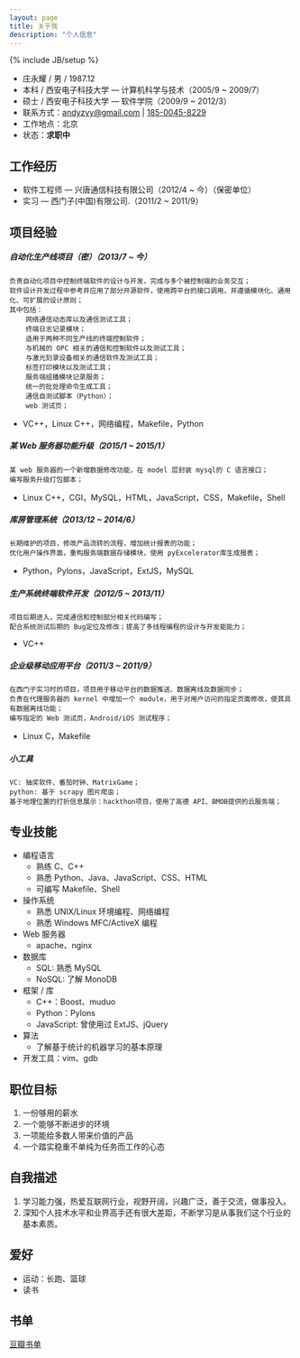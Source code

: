 ```yaml
---
layout: page
title: 关于我
description: "个人信息"
---
```

{% include JB/setup %}



* 庄永耀 / 男 / 1987.12
* 本科 / 西安电子科技大学 — 计算机科学与技术（2005/9 ~ 2009/7）
* 硕士 / 西安电子科技大学 — 软件学院（2009/9 ~ 2012/3）
* 联系方式：[andyzyy@gmail.com](mailto:andyzyy@gmail.com) | [185-0045-8229](tel:+8618500458229)
* 工作地点：北京
* 状态：**求职中**
<!-- * 电话：[185-0045-8229](tel:+8618500458229) -->


## 工作经历

* 软件工程师 —  兴唐通信科技有限公司（2012/4 ~ 今）（保密单位）
* 实习 — 西门子(中国)有限公司.（2011/2 ~ 2011/9）


## 项目经验

##### 自动化生产线项目（密）（2013/7 ~ 今）

    负责自动化项目中控制终端软件的设计与开发，完成与多个被控制端的业务交互；
    软件设计开发过程中参考并应用了部分开源软件，使用跨平台的接口调用，并遵循模块化、通用化、可扩展的设计原则；
    其中包括：
        网络通信动态库以及通信测试工具；
        终端日志记录模块；
        适用于两种不同生产线的终端控制软件；
        与机械的 OPC 相关的通信和控制软件以及测试工具；
        与激光刻录设备相关的通信软件及测试工具；
        标签打印模块以及测试工具；
        服务端组播模块记录服务；
        统一的批处理命令生成工具；
        通信自测试脚本（Python）；
        web 测试页；
        
* VC++，Linux C++，网络编程，Makefile，Python


##### 某 Web 服务器功能升级（2015/1 ~ 2015/1）

    某 web 服务器的一个新增数据修改功能，在 model 层封装 mysql的 C 语言接口；
    编写服务升级打包脚本；
    
* Linux C++，CGI，MySQL，HTML，JavaScript，CSS，Makefile，Shell

##### 库房管理系统（2013/12 ~ 2014/6）

    长期维护的项目，修改产品流转的流程，增加统计报表的功能；
    优化用户操作界面，重构服务端数据存储模块，使用 pyExcelerator库生成报表；
    
* Python，Pylons，JavaScript，ExtJS，MySQL

##### 生产系统终端软件开发（2012/5 ~ 2013/11）

    项目后期进入，完成通信和控制部分相关代码编写；
    配合系统测试后期的 Bug定位及修改；提高了多线程编程的设计与开发能能力；

* VC++
 
##### 企业级移动应用平台（2011/3 ~ 2011/9）

    在西门子实习时的项目，项目用于移动平台的数据推送、数据离线及数据同步；
    负责在代理服务器的 kernel 中增加一个 module，用于对用户访问的指定页面修改，使其具有数据离线功能；
    编写指定的 Web 测试页，Android/iOS 测试程序； 

* Linux C，Makefile


##### 小工具

    VC: 抽奖软件、番茄时钟、MatrixGame；
    python: 基于 scrapy 图片爬虫；
    基于地理位置的打折信息展示：hackthon项目，使用了高德 API、BMOB提供的云服务端；

        
        
            
    
    




## 专业技能

* 编程语言
    * 熟练 C、C++
    * 熟悉 Python、Java、JavaScript、CSS、HTML
    * 可编写 Makefile、Shell
* 操作系统
    * 熟悉 UNIX/Linux 环境编程、网络编程
    * 熟悉 Windows MFC/ActiveX 编程
* Web 服务器
    * apache、nginx
* 数据库
    * SQL: 熟悉 MySQL
    * NoSQL: 了解 MonoDB
* 框架 / 库
    * C++：Boost、muduo
    * Python：Pylons
    * JavaScript: 曾使用过 ExtJS、jQuery
* 算法
    * 了解基于统计的机器学习的基本原理
* 开发工具：vim、gdb





## 职位目标

1. 一份够用的薪水
2. 一个能够不断进步的环境
3. 一项能给多数人带来价值的产品
4. 一个踏实稳重不单纯为任务而工作的心态



## 自我描述

1. 学习能力强，热爱互联网行业，视野开阔，兴趣广泛，善于交流，做事投入。
2. 深知个人技术水平和业界高手还有很大差距，不断学习是从事我们这个行业的基本素质。


## 爱好

* 运动：长跑、篮球
* 读书


## 书单
[豆瓣书单](http://book.douban.com/people/14370518/)



